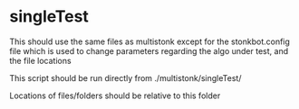 # singleTest

This should use the same files as multistonk except for the stonkbot.config file which is used to change parameters regarding the algo under test, and the file locations

This script should be run directly from ./multistonk/singleTest/

Locations of files/folders should be relative to this folder

